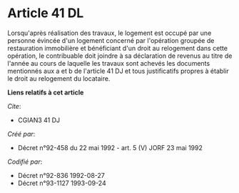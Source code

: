 # Article 41 DL

Lorsqu'après réalisation des travaux, le logement est occupé par une personne évincée d'un logement concerné par l'opération
groupée de restauration immobilière et bénéficiant d'un droit au relogement dans cette opération, le contribuable doit
joindre à sa déclaration de revenus au titre de l'année au cours de laquelle les travaux sont achevés les documents
mentionnés aux a et b de l'article 41 DJ et tous justificatifs propres à établir le droit au relogement du locataire.

**Liens relatifs à cet article**

_Cite_:

  - CGIAN3 41 DJ

_Créé par_:

  - Décret n°92-458 du 22 mai 1992 - art. 5 (V) JORF 23 mai 1992

_Codifié par_:

  - Décret n°92-836 1992-08-27
  - Décret n°93-1127 1993-09-24
